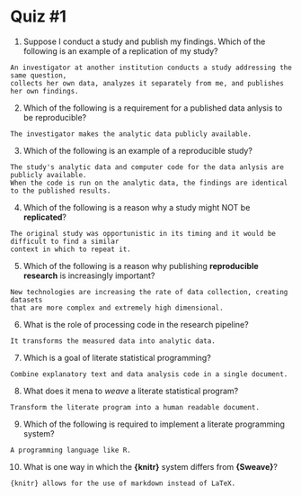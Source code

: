 Quiz #1
=======

1) Suppose I conduct a study and publish my findings. Which of the following is an example of a replication of my study?

```
An investigator at another institution conducts a study addressing the same question,
collects her own data, analyzes it separately from me, and publishes her own findings.
```

2) Which of the following is a requirement for a published data anlysis to be reproducible?

```
The investigator makes the analytic data publicly available.
```

3) Which of the following is an example of a reproducible study?

```
The study's analytic data and computer code for the data anlysis are publicly available.
When the code is run on the analytic data, the findings are identical to the published results.
```

4) Which of the following is a reason why a study might NOT be **replicated**?

```
The original study was opportunistic in its timing and it would be difficult to find a similar
context in which to repeat it.
```

5) Which of the following is a reason why publishing **reproducible research** is increasingly important?

```
New technologies are increasing the rate of data collection, creating datasets
that are more complex and extremely high dimensional.
```

6) What is the role of processing code in the research pipeline?

```
It transforms the measured data into analytic data.
```

7) Which is a goal of literate statistical programming?

```
Combine explanatory text and data analysis code in a single document.
```

8) What does it mena to *weave* a literate statistical program?

```
Transform the literate program into a human readable document.
```

9) Which of the following is required to implement a literate programming system?

```
A programming language like R.
```

10) What is one way in which the **{knitr}** system differs from **{Sweave}**?

```
{knitr} allows for the use of markdown instead of LaTeX.
```
